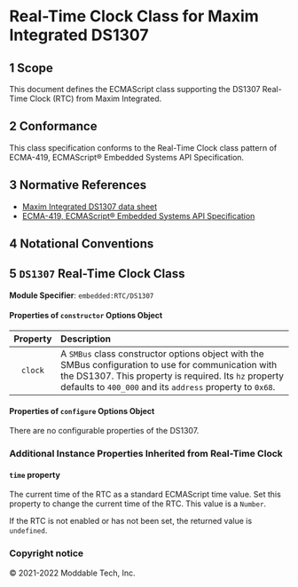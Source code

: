 
# Real-Time Clock Class for Maxim Integrated DS1307

## 1 Scope

This document defines the ECMAScript class supporting the DS1307 Real-Time Clock (RTC) from Maxim Integrated.

## 2 Conformance

This class specification conforms to the Real-Time Clock class pattern of ECMA-419, ECMAScript® Embedded Systems API Specification.

## 3 Normative References

- [Maxim Integrated DS1307 data sheet](https://datasheets.maximintegrated.com/en/ds/DS1307.pdf)
- [ECMA-419, ECMAScript® Embedded Systems API Specification](https://419.ecma-international.org)

## 4 Notational Conventions

## 5 `DS1307` Real-Time Clock Class

**Module Specifier**: `embedded:RTC/DS1307`


#### Properties of `constructor` Options Object

| Property | Description |
| :---: | :--- |
| `clock` | A `SMBus` class constructor options object with the SMBus configuration to use for communication with the DS1307. This property is required. Its `hz` property defaults to `400_000` and its `address` property to `0x68`.


#### Properties of `configure` Options Object

There are no configurable properties of the DS1307.

### Additional Instance Properties Inherited from Real-Time Clock

#### `time` property

The current time of the RTC as a standard ECMAScript time value. Set this property to change the current time of the RTC. This value is a `Number`.

If the RTC is not enabled or has not been set, the returned value is `undefined`.


### Copyright notice

© 2021-2022 Moddable Tech, Inc.
